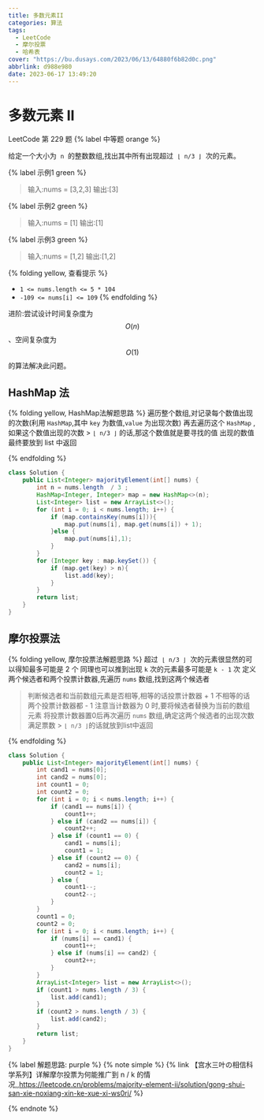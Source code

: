 ```yaml
---
title: 多数元素II
categories: 算法
tags:
  - LeetCode
  - 摩尔投票
  - 哈希表
cover: "https://bu.dusays.com/2023/06/13/64880f6b82d0c.png"
abbrlink: d988e980
date: 2023-06-17 13:49:20
---
```


# 多数元素 II

LeetCode 第 229 题 {% label 中等题 orange %}

给定一个大小为  `n`  的整数数组,找出其中所有出现超过  `⌊ n/3 ⌋`  次的元素。

{% label 示例1 green %}

> 输入:nums = [3,2,3]
> 输出:[3]

{% label 示例2 green %}

> 输入:nums = [1]
> 输出:[1]

{% label 示例3 green %}

> 输入:nums = [1,2]
> 输出:[1,2]

{% folding yellow, 查看提示 %}
- `1 <= nums.length <= 5 * 104`
- `-109 <= nums[i] <= 109`
{% endfolding %}

进阶:尝试设计时间复杂度为 $$O(n)$$、空间复杂度为 $$O(1)$$的算法解决此问题。

## HashMap 法

{% folding yellow, HashMap法解题思路 %}
遍历整个数组,对记录每个数值出现的次数(利用 `HashMap`,其中 `key` 为数值,`value` 为出现次数)
再去遍历这个 `HashMap` ,如果这个数值出现的次数 > `⌊ n/3 ⌋` 的话,那这个数值就是要寻找的值
出现的数值最终要放到 list 中返回

{% endfolding %}

```java
class Solution {
    public List<Integer> majorityElement(int[] nums) {
        int n = nums.length  / 3 ;
        HashMap<Integer, Integer> map = new HashMap<>(n);
        List<Integer> list = new ArrayList<>();
        for (int i = 0; i < nums.length; i++) {
            if (map.containsKey(nums[i])){
                map.put(nums[i], map.get(nums[i]) + 1);
            }else {
                map.put(nums[i],1);
            }
        }
        for (Integer key : map.keySet()) {
            if (map.get(key) > n){
                list.add(key);
            }
        }
        return list;
    }
}
```

## 摩尔投票法

{% folding yellow, 摩尔投票法解题思路 %}
超过  `⌊ n/3 ⌋`  次的元素很显然的可以得知最多可能是 2 个
同理也可以推到出现 `k` 次的元素最多可能是 `k - 1` 次
定义两个候选者和两个投票计数器,先遍历 `nums` 数组,找到这两个候选者
> 判断候选者和当前数组元素是否相等,相等的话投票计数器 + 1
> 不相等的话两个投票计数器都 - 1
> 注意当计数器为 0 时,要将候选者替换为当前的数组元素
将投票计数器置0后再次遍历 `nums` 数组,确定这两个候选者的出现次数
满足票数 > `⌊ n/3 ⌋`的话就放到list中返回

{% endfolding %}

```java
class Solution {
    public List<Integer> majorityElement(int[] nums) {
        int cand1 = nums[0];
        int cand2 = nums[0];
        int count1 = 0;
        int count2 = 0;
        for (int i = 0; i < nums.length; i++) {
            if (cand1 == nums[i]) {
                count1++;
            } else if (cand2 == nums[i]) {
                count2++;
            } else if (count1 == 0) {
                cand1 = nums[i];
                count1 = 1;
            } else if (count2 == 0) {
                cand2 = nums[i];
                count2 = 1;
            } else {
                count1--;
                count2--;
            }
        }
        count1 = 0;
        count2 = 0;
        for (int i = 0; i < nums.length; i++) {
            if (nums[i] == cand1) {
                count1++;
            } else if (nums[i] == cand2) {
                count2++;
            }
        }
        ArrayList<Integer> list = new ArrayList<>();
        if (count1 > nums.length / 3) {
            list.add(cand1);
        }
        if (count2 > nums.length / 3) {
            list.add(cand2);
        }
        return list;
    }
}
```

{% label 解题思路: purple %}
{% note simple %}
{% link 【宫水三叶の相信科学系列】详解摩尔投票为何能推广到 n / k 的情况,,https://leetcode.cn/problems/majority-element-ii/solution/gong-shui-san-xie-noxiang-xin-ke-xue-xi-ws0rj/ %}

{% endnote %}
